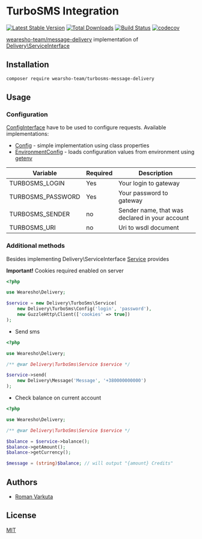 # TurboSMS Integration

[![Latest Stable Version](https://poser.pugx.org/wearesho-team/turbosms-message-delivery/v/stable.png)](https://packagist.org/packages/wearesho-team/turbosms-message-delivery)
[![Total Downloads](https://poser.pugx.org/wearesho-team/turbosms-message-delivery/downloads.png)](https://packagist.org/packages/wearesho-team/turbosms-message-delivery)
[![Build Status](https://travis-ci.org/wearesho-team/turbosms-message-delivery.svg?branch=master)](https://travis-ci.org/wearesho-team/turbosms-message-delivery)
[![codecov](https://codecov.io/gh/wearesho-team/turbosms-message-delivery/branch/master/graph/badge.svg)](https://codecov.io/gh/wearesho-team/turbosms-message-delivery)

[wearesho-team/message-delivery](https://github.com/wearesho-team/message-delivery) implementation of
[Delivery\ServiceInterface](https://github.com/wearesho-team/message-delivery/blob/1.3.4/src/ServiceInterface.php)

## Installation
```bash
composer require wearsho-team/turbosms-message-delivery
```

## Usage
### Configuration
[ConfigInterface](./src/ConfigInterface.php) have to be used to configure requests.
Available implementations:
- [Config](./src/Config.php) - simple implementation using class properties
- [EnvironmentConfig](./src/EnvironmentConfig.php) - loads configuration values from environment using 
[getenv](http://php.net/manual/ru/function.getenv.php)


| Variable | Required | Description |
|----------|----------|-------------|
| TURBOSMS_LOGIN | Yes | Your login to gateway |
| TURBOSMS_PASSWORD | Yes | Your password to gateway |
| TURBOSMS_SENDER | no | Sender name, that was declared in your account |
| TURBOSMS_URI | no | Uri to wsdl document |

### Additional methods
Besides implementing Delivery\ServiceInterface [Service](./src/Service.php) provides

**Important!** Cookies required enabled on server
```php
<?php

use Wearesho\Delivery;

$service = new Delivery\TurboSms\Service(
    new Delivery\TurboSms\Config('login', 'password'),
    new GuzzleHttp\Client(['cookies' => true])
);
```

- Send sms
```php
<?php

use Wearesho\Delivery;

/** @var Delivery\TurboSms\Service $service */

$service->send(
    new Delivery\Message('Message', '+380000000000')
);
```

- Check balance on current account
```php
<?php

use Wearesho\Delivery;

/** @var Delivery\TurboSms\Service $service */

$balance = $service->balance();
$balance->getAmount();
$balance->getCurrency();

$message = (string)$balance; // will output "{amount} Credits"
```

## Authors
- [Roman <KartaviK> Varkuta](mailto:roman.varkuta@gmail.com)

## License
[MIT](./LICENSE)
